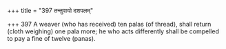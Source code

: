 +++
title = "397 तन्तुवायो दशपलम्"

+++
397	A weaver (who has received) ten palas (of thread), shall return (cloth weighing) one pala more; he who acts differently shall be compelled to pay a fine of twelve (panas).